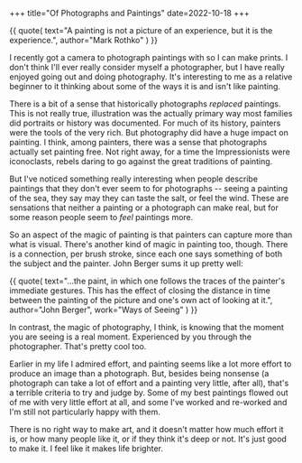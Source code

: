 +++
title="Of Photographs and Paintings"
date=2022-10-18
+++

{{ quote(
  text="A painting is not a picture of an experience, but it is the experience.", author="Mark Rothko"
) }}

I recently got a camera to photograph paintings with so I can make prints.
I don't think I'll ever really consider myself a photographer,
but I have really enjoyed going out and doing photography.
It's interesting to me as a relative beginner to it thinking about some
of the ways it is and isn't like painting.

There is a bit of a sense that historically photographs *replaced*
paintings.
This is not really true, illustration was the actually primary way most families did portraits
or history was documented.
For much of its history, painters were the tools of the very rich.
But photography did have a huge impact on painting.
I think, among painters, there was a sense that photographs actually
set painting free.
Not right away, for a time the Impressionists were iconoclasts, rebels daring
to go against the great traditions of painting.

But I've noticed something really interesting when people
describe paintings that they don't ever seem to for photographs --
seeing a painting of the sea, they say may they can taste the salt,
or feel the wind.
These are sensations that neither a painting or a photograph can make real,
but for some reason people seem to *feel* paintings more.

So an aspect of the magic of painting is that painters can capture more than what is visual.
There's another kind of magic in painting too, though.
There is a connection, per brush stroke, since each one says something of both
the subject and the painter.
John Berger sums it up pretty well:

{{ quote(
  text="...the paint, in which one follows the traces of the painter's immediate
   gestures.  This has the effect of closing the distance in time between the
   painting of the picture and one's own act of looking at it.",
   author="John Berger",
   work="Ways of Seeing"
) }}

In contrast, the magic of photography, I think, is knowing that the moment you are seeing
is a real moment.
Experienced by you through the photographer.
That's pretty cool too.

Earlier in my life I admired effort, and painting seems like a lot more effort to
produce an image than a photograph.
But, besides being nonsense
(a photograph can take a lot of effort and a painting very little, after all),
that's a terrible criteria to try and judge by.
Some of my best paintings flowed out of me with very little effort at all,
and some I've worked and re-worked and I'm still not particularly happy with them.

There is no right way to make art,
and it doesn't matter how much effort it is,
or how many people like it,
or if they think it's deep or not.
It's just good to make it.
I feel like it makes life brighter.